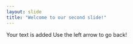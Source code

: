 ```yaml
---
layout: slide
title: "Welcome to our second slide!"
---
```

Your text is added
Use the left arrow to go back!
